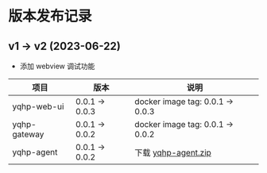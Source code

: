 # 版本发布记录

## v1 -> v2 (2023-06-22)

- 添加 webview 调试功能

| 项目         | 版本           | 说明                                                         |
| ------------ | -------------- | ------------------------------------------------------------ |
| yqhp-web-ui  | 0.0.1 -> 0.0.3 | docker image tag: 0.0.1 -> 0.0.3                             |
| yqhp-gateway | 0.0.1 -> 0.0.2 | docker image tag: 0.0.1 -> 0.0.2                             |
| yqhp-agent   | 0.0.1 -> 0.0.2 | 下载 [yqhp-agent.zip](https://github.com/yqhp/yqhp/releases) |
